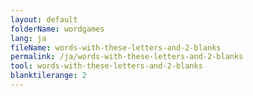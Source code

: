 ```yaml
---
layout: default
folderName: wordgames
lang: ja
fileName: words-with-these-letters-and-2-blanks
permalink: /ja/words-with-these-letters-and-2-blanks
tool: words-with-these-letters-and-2-blanks
blanktilerange: 2
---
```

